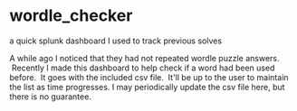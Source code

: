 # wordle_checker
a quick splunk dashboard I used to track previous solves

A while ago I noticed that they had not repeated wordle puzzle answers.  Recently I made this dashboard to help check if a word had been used before.  It goes with the included csv file.  It'll be up to the user to maintain the list as time progresses. I may periodically update the csv file here, but there is no guarantee.
